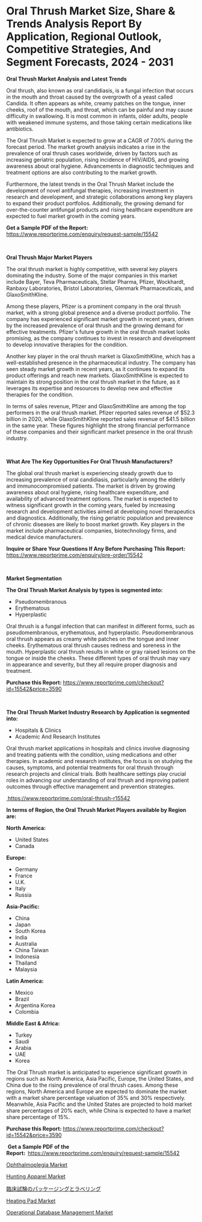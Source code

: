 <p><h1>Oral Thrush Market Size, Share & Trends Analysis Report By Application, Regional Outlook, Competitive Strategies, And Segment Forecasts, 2024 - 2031</h1></p><p><strong>Oral Thrush Market Analysis and Latest Trends</strong></p>
<p><p>Oral thrush, also known as oral candidiasis, is a fungal infection that occurs in the mouth and throat caused by the overgrowth of a yeast called Candida. It often appears as white, creamy patches on the tongue, inner cheeks, roof of the mouth, and throat, which can be painful and may cause difficulty in swallowing. It is most common in infants, older adults, people with weakened immune systems, and those taking certain medications like antibiotics.</p><p>The Oral Thrush Market is expected to grow at a CAGR of 7.00% during the forecast period. The market growth analysis indicates a rise in the prevalence of oral thrush cases worldwide, driven by factors such as increasing geriatric population, rising incidence of HIV/AIDS, and growing awareness about oral hygiene. Advancements in diagnostic techniques and treatment options are also contributing to the market growth.</p><p>Furthermore, the latest trends in the Oral Thrush Market include the development of novel antifungal therapies, increasing investment in research and development, and strategic collaborations among key players to expand their product portfolios. Additionally, the growing demand for over-the-counter antifungal products and rising healthcare expenditure are expected to fuel market growth in the coming years.</p></p>
<p><strong>Get a Sample PDF of the Report:&nbsp;</strong> <a href="https://www.reportprime.com/enquiry/request-sample/15542">https://www.reportprime.com/enquiry/request-sample/15542</a></p>
<p>&nbsp;</p>
<p><strong>Oral Thrush Major Market Players</strong></p>
<p><p>The oral thrush market is highly competitive, with several key players dominating the industry. Some of the major companies in this market include Bayer, Teva Pharmaceuticals, Stellar Pharma, Pfizer, Wockhardt, Ranbaxy Laboratories, Bristol Laboratories, Glenmark Pharmaceuticals, and GlaxoSmithKline.</p><p>Among these players, Pfizer is a prominent company in the oral thrush market, with a strong global presence and a diverse product portfolio. The company has experienced significant market growth in recent years, driven by the increased prevalence of oral thrush and the growing demand for effective treatments. Pfizer's future growth in the oral thrush market looks promising, as the company continues to invest in research and development to develop innovative therapies for the condition.</p><p>Another key player in the oral thrush market is GlaxoSmithKline, which has a well-established presence in the pharmaceutical industry. The company has seen steady market growth in recent years, as it continues to expand its product offerings and reach new markets. GlaxoSmithKline is expected to maintain its strong position in the oral thrush market in the future, as it leverages its expertise and resources to develop new and effective therapies for the condition.</p><p>In terms of sales revenue, Pfizer and GlaxoSmithKline are among the top performers in the oral thrush market. Pfizer reported sales revenue of $52.3 billion in 2020, while GlaxoSmithKline reported sales revenue of $41.5 billion in the same year. These figures highlight the strong financial performance of these companies and their significant market presence in the oral thrush industry.</p></p>
<p>&nbsp;</p>
<p><strong>What Are The Key Opportunities For Oral Thrush Manufacturers?</strong></p>
<p><p>The global oral thrush market is experiencing steady growth due to increasing prevalence of oral candidiasis, particularly among the elderly and immunocompromised patients. The market is driven by growing awareness about oral hygiene, rising healthcare expenditure, and availability of advanced treatment options. The market is expected to witness significant growth in the coming years, fueled by increasing research and development activities aimed at developing novel therapeutics and diagnostics. Additionally, the rising geriatric population and prevalence of chronic diseases are likely to boost market growth. Key players in the market include pharmaceutical companies, biotechnology firms, and medical device manufacturers.</p></p>
<p><strong>Inquire or Share Your Questions If Any Before Purchasing This Report:</strong> <a href="https://www.reportprime.com/enquiry/pre-order/15542">https://www.reportprime.com/enquiry/pre-order/15542</a></p>
<p>&nbsp;</p>
<p><strong>Market Segmentation</strong></p>
<p><strong>The Oral Thrush Market Analysis by types is segmented into:</strong></p>
<p><ul><li>Pseudomembranous</li><li>Erythematous</li><li>Hyperplastic</li></ul></p>
<p><p>Oral thrush is a fungal infection that can manifest in different forms, such as pseudomembranous, erythematous, and hyperplastic. Pseudomembranous oral thrush appears as creamy white patches on the tongue and inner cheeks. Erythematous oral thrush causes redness and soreness in the mouth. Hyperplastic oral thrush results in white or gray raised lesions on the tongue or inside the cheeks. These different types of oral thrush may vary in appearance and severity, but they all require proper diagnosis and treatment.</p></p>
<p><strong>Purchase this Report:&nbsp;</strong><a href="https://www.reportprime.com/checkout?id=15542&price=3590">https://www.reportprime.com/checkout?id=15542&price=3590</a></p>
<p>&nbsp;</p>
<p><strong>The Oral Thrush Market Industry Research by Application is segmented into:</strong></p>
<p><ul><li>Hospitals & Clinics</li><li>Academic And Research Institutes</li></ul></p>
<p><p>Oral thrush market applications in hospitals and clinics involve diagnosing and treating patients with the condition, using medications and other therapies. In academic and research institutes, the focus is on studying the causes, symptoms, and potential treatments for oral thrush through research projects and clinical trials. Both healthcare settings play crucial roles in advancing our understanding of oral thrush and improving patient outcomes through effective management and prevention strategies.</p></p>
<p><a href="https://www.reportprime.com/oral-thrush-r15542">&nbsp;https://www.reportprime.com/oral-thrush-r15542</a></p>
<p><strong>In terms of Region, the Oral Thrush Market Players available by Region are:</strong></p>
<p>
    <p> <strong> North America: </strong>
        <ul>
            <li>United States</li>
            <li>Canada</li>
        </ul>
        </p> 
    <p> <strong> Europe: </strong>
        <ul>
            <li>Germany</li>
            <li>France</li>
            <li>U.K.</li>
            <li>Italy</li>
            <li>Russia</li>
        </ul>
        </p> 
    <p> <strong> Asia-Pacific: </strong>
        <ul>
            <li>China</li>
            <li>Japan</li>
            <li>South Korea</li>
            <li>India</li>
            <li>Australia</li>
            <li>China Taiwan</li>
            <li>Indonesia</li>
            <li>Thailand</li>
            <li>Malaysia</li>
        </ul>
        </p> 
    <p> <strong> Latin America: </strong>
        <ul>
            <li>Mexico</li>
            <li>Brazil</li>
            <li>Argentina Korea</li>
            <li>Colombia</li>
        </ul>
        </p> 
    <p> <strong> Middle East & Africa: </strong>
        <ul>
            <li>Turkey</li>
            <li>Saudi</li>
            <li>Arabia</li>
            <li>UAE</li>
            <li>Korea</li>
        </ul>
    </p>
    </p>
<p><p>The Oral Thrush market is anticipated to experience significant growth in regions such as North America, Asia Pacific, Europe, the United States, and China due to the rising prevalence of oral thrush cases. Among these regions, North America and Europe are expected to dominate the market with a market share percentage valuation of 35% and 30% respectively. Meanwhile, Asia Pacific and the United States are projected to hold market share percentages of 20% each, while China is expected to have a market share percentage of 15%.</p></p>
<p><strong>Purchase this Report: </strong><a href="https://www.reportprime.com/checkout?id=15542&price=3590">https://www.reportprime.com/checkout?id=15542&price=3590</a></p>
<p>&nbsp;<strong>Get a Sample PDF of the Report:&nbsp;&nbsp;</strong><a href="https://www.reportprime.com/enquiry/request-sample/15542">https://www.reportprime.com/enquiry/request-sample/15542</a></p>
<p><strong></strong></p>
<p><p><a href="https://github.com/DeonteStanton2023/Market-Research-Report-List-1/blob/main/ophthalmoplegia-market.md">Ophthalmoplegia Market</a></p><p><a href="https://issuu.com/reportprime-2/docs/hunting-apparel-market-size-2030.pptx">Hunting Apparel Market</a></p><p><a href="https://github.com/RudySimonis2023/Market-Research-Report-List-1/blob/main/281434981800.md">臨床試験のパッケージングとラベリング</a></p><p><a href="https://issuu.com/reportprime-2/docs/heating-pad-market-size-2030.pptx">Heating Pad Market</a></p><p><a href="https://github.com/Glendatilghmankmgz0rbhwpy/Market-Research-Report-List-2/blob/main/operational-database-management-market.md">Operational Database Management Market</a></p></p>